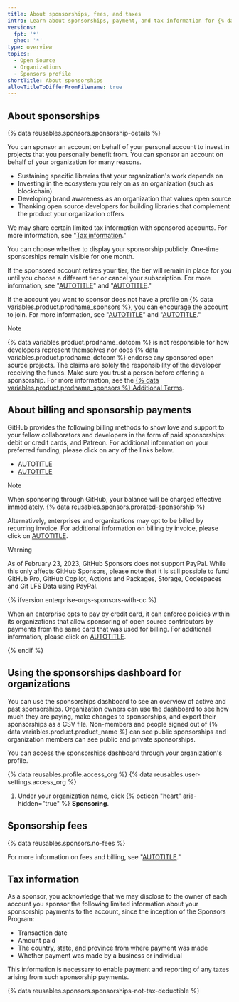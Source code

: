 ```yaml
---
title: About sponsorships, fees, and taxes
intro: Learn about sponsorships, payment, and tax information for {% data variables.product.prodname_sponsors %}.
versions:
  fpt: '*'
  ghec: '*'
type: overview
topics:
  - Open Source
  - Organizations
  - Sponsors profile
shortTitle: About sponsorships
allowTitleToDifferFromFilename: true
---
```


## About sponsorships

{% data reusables.sponsors.sponsorship-details %}

You can sponsor an account on behalf of your personal account to invest in projects that you personally benefit from. You can sponsor an account on behalf of your organization for many reasons.
* Sustaining specific libraries that your organization's work depends on
* Investing in the ecosystem you rely on as an organization (such as blockchain)
* Developing brand awareness as an organization that values open source
* Thanking open source developers for building libraries that complement the product your organization offers

We may share certain limited tax information with sponsored accounts. For more information, see "[Tax information](#tax-information)."

You can choose whether to display your sponsorship publicly. One-time sponsorships remain visible for one month.

If the sponsored account retires your tier, the tier will remain in place for you until you choose a different tier or cancel your subscription. For more information, see "[AUTOTITLE](/billing/managing-billing-for-github-sponsors/upgrading-a-sponsorship)" and "[AUTOTITLE](/billing/managing-billing-for-github-sponsors/downgrading-a-sponsorship)."

If the account you want to sponsor does not have a profile on {% data variables.product.prodname_sponsors %}, you can encourage the account to join. For more information, see "[AUTOTITLE](/sponsors/receiving-sponsorships-through-github-sponsors/setting-up-github-sponsors-for-your-personal-account)" and "[AUTOTITLE](/sponsors/receiving-sponsorships-through-github-sponsors/setting-up-github-sponsors-for-your-organization)."

> [!NOTE]
> {% data variables.product.prodname_dotcom %} is not responsible for how developers represent themselves nor does {% data variables.product.prodname_dotcom %} endorse any sponsored open source projects. The claims are solely the responsibility of the developer receiving the funds. Make sure you trust a person before offering a sponsorship. For more information, see the [{% data variables.product.prodname_sponsors %} Additional Terms](/free-pro-team@latest/site-policy/github-terms/github-sponsors-additional-terms).

## About billing and sponsorship payments

GitHub provides the following billing methods to show love and support to your fellow collaborators and developers in the form of paid sponsorships: debit or credit cards, and Patreon.
For additional information on your preferred funding, please click on any of the links below.
* [AUTOTITLE](/sponsors/sponsoring-open-source-contributors/sponsoring-an-open-source-contributor-through-github)
* [AUTOTITLE](/sponsors/sponsoring-open-source-contributors/sponsoring-an-open-source-contributor-through-patreon)

> [!NOTE]
> When sponsoring through GitHub, your balance will be charged effective immediately. {% data reusables.sponsors.prorated-sponsorship %}

Alternatively, enterprises and organizations may opt to be billed by recurring invoice. For additional information on billing by invoice, please click on [AUTOTITLE](/sponsors/sponsoring-open-source-contributors/paying-for-github-sponsors-by-invoice).

> [!WARNING]
> As of February 23, 2023, GitHub Sponsors does not support PayPal. While this only affects GitHub Sponsors, please note that it is still possible to fund GitHub Pro, GitHub Copilot, Actions and Packages, Storage, Codespaces and Git LFS Data using PayPal.

{% ifversion enterprise-orgs-sponsors-with-cc %}

When an enterprise opts to pay by credit card, it can enforce policies within its organizations that allow sponsoring of open source contributors by payments from the same card that was used for billing. For additional information, please click on [AUTOTITLE](/admin/policies/enforcing-policies-for-your-enterprise/enforcing-policies-for-github-sponsors-in-your-enterprise).

{% endif %}

## Using the sponsorships dashboard for organizations

You can use the sponsorships dashboard to see an overview of active and past sponsorships. Organization owners can use the dashboard to see how much they are paying, make changes to sponsorships, and export their sponsorships as a CSV file. Non-members and people signed out of {% data variables.product.product_name %} can see public sponsorships and organization members can see public and private sponsorships.

You can access the sponsorships dashboard through your organization's profile.

{% data reusables.profile.access_org %}
{% data reusables.user-settings.access_org %}
1. Under your organization name, click {% octicon "heart" aria-hidden="true" %} **Sponsoring**.

## Sponsorship fees

{% data reusables.sponsors.no-fees %}

For more information on fees and billing, see "[AUTOTITLE](/billing/managing-billing-for-github-sponsors/about-billing-for-github-sponsors)."

## Tax information

As a sponsor, you acknowledge that we may disclose to the owner of each account you sponsor the following limited information about your sponsorship payments to the account, since the inception of the Sponsors Program:

* Transaction date
* Amount paid
* The country, state, and province from where payment was made
* Whether payment was made by a business or individual

This information is necessary to enable payment and reporting of any taxes arising from such sponsorship payments.

{% data reusables.sponsors.sponsorships-not-tax-deductible %}
